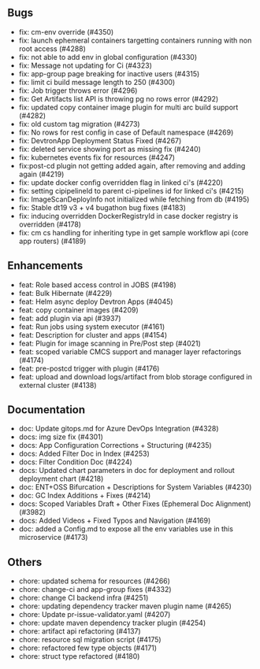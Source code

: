 ## Bugs
- fix: cm-env override (#4350)
- fix: launch ephemeral containers targetting containers running with non root access (#4288)
- fix: not able to add env in global configuration (#4330)
- fix: Message not updating for Ci (#4323)
- fix: app-group page breaking for inactive users (#4315)
- fix: limit ci build message length to 250 (#4300)
- fix: Job trigger throws error (#4296)
- fix: Get Artifacts list API is throwing pg no rows error  (#4292)
- fix: updated copy container image plugin for multi arc build support (#4282)
- fix: old custom tag migration (#4273)
- fix: No rows for rest config in case of Default namespace (#4269)
- fix: DevtronApp Deployment Status Fixed (#4267)
- fix: deleted service showing port as missing fix (#4240)
- fix: kubernetes events fix for resources (#4247)
- fix:post-cd plugin not getting added again, after removing and adding again (#4219)
- fix: update docker config overridden flag in linked ci's (#4220)
- fix: setting cipipelineId to parent ci-pipelines id for linked ci's (#4215)
- fix: ImageScanDeployInfo not initialized while fetching from db (#4195)
- fix: Stable dt19 v3 + v4 bugathon bug fixes (#4183)
- fix: inducing overridden DockerRegistryId in case docker registry is overridden (#4178)
- fix: cm cs handling for inheriting type in get sample workflow api (core app routers) (#4189)
## Enhancements
- feat: Role based access control in JOBS (#4198)
- feat: Bulk Hibernate (#4229)
- feat: Helm async deploy Devtron Apps (#4045)
- feat: copy container images (#4209)
- feat: add plugin via api (#3937)
- feat: Run jobs using system executor (#4161)
- feat: Description for cluster and apps (#4154)
- feat: Plugin for image scanning in Pre/Post step (#4021)
- feat: scoped variable CMCS support and manager layer refactorings (#4174)
- feat: pre-postcd trigger with plugin (#4176)
- feat: upload and download logs/artifact from blob storage configured in external cluster (#4138)
## Documentation
- doc: Update gitops.md for Azure DevOps Integration (#4328)
- docs: img size fix (#4301)
- docs: App Configuration Corrections + Structuring (#4235)
- docs: Added Filter Doc in Index (#4253)
- docs: Filter Condition Doc (#4224)
- docs: Updated chart parameters in doc for deployment and rollout deployment chart (#4218)
- doc: ENT+OSS Bifurcation + Descriptions for System Variables (#4230)
- doc: GC Index Additions + Fixes (#4214)
- docs: Scoped Variables Draft + Other Fixes (Ephemeral Doc Alignment) (#3982)
- docs: Added Videos + Fixed Typos and Navigation (#4169)
- doc: added a Config.md to expose all the env variables use in this microservice (#4173)
## Others
- chore: updated schema for resources (#4266)
- chore: change-ci and app-group fixes (#4332)
- chore: change CI backend infra  (#4251)
- chore: updating dependency tracker maven plugin name  (#4265)
- chore: Update pr-issue-validator.yaml (#4207)
- chore: update maven dependency tracker plugin (#4254)
- chore: artifact api refactoring (#4137)
- chore: resource sql migration script (#4175)
- chore: refactored few type objects (#4171)
- chore: struct type refactored (#4180)
